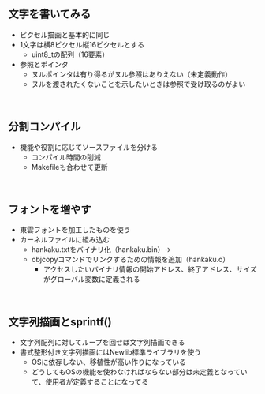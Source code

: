 ## 文字を書いてみる
- ピクセル描画と基本的に同じ
- 1文字は横8ピクセル縦16ピクセルとする
    - uint8_tの配列（16要素）
- 参照とポインタ
    - ヌルポインタは有り得るがヌル参照はありえない（未定義動作）
    - ヌルを渡されたくないことを示したいときは参照で受け取るのがよい

<br>

## 分割コンパイル
- 機能や役割に応じてソースファイルを分ける
    - コンパイル時間の削減
    - Makefileも合わせて更新

<br>

## フォントを増やす
- 東雲フォントを加工したものを使う
- カーネルファイルに組み込む
    - hankaku.txtをバイナリ化（hankaku.bin）→ 
    - objcopyコマンドでリンクするための情報を追加（hankaku.o）
        - アクセスしたいバイナリ情報の開始アドレス、終了アドレス、サイズがグローバル変数に定義される

<br>

## 文字列描画とsprintf()
- 文字列配列に対してループを回せば文字列描画できる
- 書式整形付き文字列描画にはNewlib標準ライブラリを使う
    - OSに依存しない、移植性が高い作りになっている
    - どうしてもOSの機能を使わなければならない部分は未定義となっていて、使用者が定義することになってる

